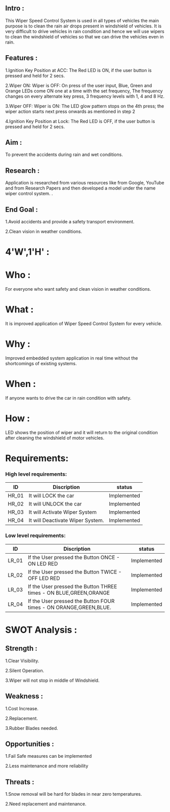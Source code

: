 ## Intro :

This Wiper Speed Control System is used in all types of vehicles the main purpose is to clean the rain air drops present in windshield of   vehicles. 
It is very difficult to drive vehicles in rain condition and hence we will use wipers to clean the windshield of vehicles so that we can drive the vehicles even in rain.

## Features :
1.Ignition Key Position at ACC: The Red LED is ON, if the user button is pressed and held for 2 secs.

2.Wiper ON: Wiper is OFF: On press of the user input, Blue, Green and Orange LEDs come ON one at a time with the set frequency, The frequency changes on every alternate key press, 3 frequency levels with 1, 4 and 8 Hz.

3.Wiper OFF: Wiper is ON: The LED glow pattern stops on the 4th press; the wiper action starts next press onwards as mentioned in step 2

4.Ignition Key Position at Lock: The Red LED is OFF, if the user button is pressed and held for 2 secs.

## Aim :
To prevent the accidents during rain and wet conditions.

## Research :
Application is researched from various resources like from Google, YouTube and from Research Papers and then developed a model under the name wiper control system.
.
## End Goal :
1.Avoid accidents and provide a safety transport environment.

2.Clean vision in weather conditions.

# 4'W',1'H' :

# Who :
 For everyone who want safety and clean vision in weather conditions.

# What :
 It is improved application of Wiper Speed Control System for every vehicle.

# Why :
 Improved embedded system application in real time without the shortcomings of existing systems.

# When :
 If anyone wants to drive the car in rain condition with safety.

# How :
 LED shows the position of wiper and it will return to the original condition after cleaning the windshield of motor vehicles.
 
 
# Requirements:
### High level requirements:

|  ID  |             Discription           |    status   |
|------|-----------------------------------|-------------|
|HR_01 | It will LOCK the car  | Implemented |
|HR_02 | It will UNLOCK the car                       | Implemented |
|HR_03 | It will Activate Wiper System         | Implemented |
|HR_04 | It will Deactivate Wiper System.      | Implemented |

### Low level requirements:

|  ID  |             Discription                          |    status   |
|------|--------------------------------------------------|-------------|
|LR_01 | If the User pressed the Button ONCE - ON LED RED                             | Implemented |
|LR_02 | If the User pressed the Button TWICE - OFF LED RED                                 | Implemented |
|LR_03 | If the User pressed the Button THREE times - ON BLUE,GREEN,ORANGE                                  | Implemented|
|LR_04 | If the User pressed the Button FOUR times - ON ORANGE,GREEN,BLUE.                  | Implemented |

# SWOT Analysis :

## Strength :
1.Clear Visibility.

2.Silent Operation.

3.Wiper will not stop in middle of Windshield.


## Weakness :
1.Cost Increase.

2.Replacement.

3.Rubber Blades needed.


## Opportunities :
1.Fail Safe measures can be implemented 

2.Less maintenance and more reliability 


## Threats :
1.Snow removal will be hard for blades in near zero temperatures. 

2.Need replacement and maintenance.

 

